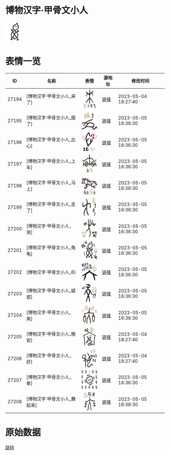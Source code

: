 # 博物汉字·甲骨文小人

<img src="./cover.png" height="60" alt="cover" />

# 表情一览

|ID|名称|表情|源地址|修改时间|
|----|----|----|----|----|
|27194|[博物汉字·甲骨文小人_来了]|<img src="./pic/027194_%5B博物汉字·甲骨文小人_来了%5D.png" height="60" alt="来了"/>|[链接](https://i0.hdslb.com/bfs/garb/84cff8e9fdc6d431d4c904a96c59cf504b9a67bd.png)|2023-05-04 18:27:40|
|27195|[博物汉字·甲骨文小人_服了]|<img src="./pic/027195_%5B博物汉字·甲骨文小人_服了%5D.png" height="60" alt="服了"/>|[链接](https://i0.hdslb.com/bfs/garb/6d2d7e166798f7f09fcccebc49a56843f7ee6f31.png)|2023-05-05 16:36:30|
|27196|[博物汉字·甲骨文小人_比心]|<img src="./pic/027196_%5B博物汉字·甲骨文小人_比心%5D.png" height="60" alt="比心"/>|[链接](https://i0.hdslb.com/bfs/garb/ca33d860e6fb36e1d26046472afd999898a13ce1.png)|2023-05-05 16:36:30|
|27197|[博物汉字·甲骨文小人_上车]|<img src="./pic/027197_%5B博物汉字·甲骨文小人_上车%5D.png" height="60" alt="上车"/>|[链接](https://i0.hdslb.com/bfs/garb/c08e98b6d287158e3454814f2a77023fd007d2da.png)|2023-05-05 16:36:30|
|27198|[博物汉字·甲骨文小人_马上]|<img src="./pic/027198_%5B博物汉字·甲骨文小人_马上%5D.png" height="60" alt="马上"/>|[链接](https://i0.hdslb.com/bfs/garb/6a86d7b68754c8f75884fc4557c9ef04985d19b0.png)|2023-05-05 16:36:30|
|27199|[博物汉字·甲骨文小人_走了]|<img src="./pic/027199_%5B博物汉字·甲骨文小人_走了%5D.png" height="60" alt="走了"/>|[链接](https://i0.hdslb.com/bfs/garb/417056aadfa3db4b11769402b22be98538427898.png)|2023-05-05 16:36:30|
|27200|[博物汉字·甲骨文小人_哭]|<img src="./pic/027200_%5B博物汉字·甲骨文小人_哭%5D.png" height="60" alt="哭"/>|[链接](https://i0.hdslb.com/bfs/garb/d2716e916af15e882c7eab0cd893a1f06e73935b.png)|2023-05-05 16:36:30|
|27201|[博物汉字·甲骨文小人_龟龟]|<img src="./pic/027201_%5B博物汉字·甲骨文小人_龟龟%5D.png" height="60" alt="龟龟"/>|[链接](https://i0.hdslb.com/bfs/garb/3c82561df90f1297c7a0dfdd72a2c4818de73dd6.png)|2023-05-05 16:36:30|
|27202|[博物汉字·甲骨文小人_6]|<img src="./pic/027202_%5B博物汉字·甲骨文小人_6%5D.png" height="60" alt="6"/>|[链接](https://i0.hdslb.com/bfs/garb/6914b69abbf8c873e8552370dd0ed75b5b4e26ea.png)|2023-05-05 16:36:30|
|27203|[博物汉字·甲骨文小人_疑惑]|<img src="./pic/027203_%5B博物汉字·甲骨文小人_疑惑%5D.png" height="60" alt="疑惑"/>|[链接](https://i0.hdslb.com/bfs/garb/53d645898b6532f597469764eaa6ddba7e4df416.png)|2023-05-05 16:36:30|
|27204|[博物汉字·甲骨文小人_爽]|<img src="./pic/027204_%5B博物汉字·甲骨文小人_爽%5D.png" height="60" alt="爽"/>|[链接](https://i0.hdslb.com/bfs/garb/e91d5f483a53807826fabf02122de8e280ef2048.png)|2023-05-05 16:36:30|
|27205|[博物汉字·甲骨文小人_晚安]|<img src="./pic/027205_%5B博物汉字·甲骨文小人_晚安%5D.png" height="60" alt="晚安"/>|[链接](https://i0.hdslb.com/bfs/garb/63d66b04b5624502e2ec081166df62f8ac0b378b.png)|2023-05-04 18:27:40|
|27206|[博物汉字·甲骨文小人_好]|<img src="./pic/027206_%5B博物汉字·甲骨文小人_好%5D.png" height="60" alt="好"/>|[链接](https://i0.hdslb.com/bfs/garb/4b174730a581d09f332eb595a2441f4295f03236.png)|2023-05-04 18:27:40|
|27207|[博物汉字·甲骨文小人_晕]|<img src="./pic/027207_%5B博物汉字·甲骨文小人_晕%5D.png" height="60" alt="晕"/>|[链接](https://i0.hdslb.com/bfs/garb/ca19ab0e939c24ad313781ef5bf9d10f2a3fa041.png)|2023-05-05 16:36:30|
|27208|[博物汉字·甲骨文小人_舞起来]|<img src="./pic/027208_%5B博物汉字·甲骨文小人_舞起来%5D.png" height="60" alt="舞起来"/>|[链接](https://i0.hdslb.com/bfs/garb/943834ba1eeffdf02a5745583376c3306c5edef1.png)|2023-05-05 16:36:30|

# 原始数据

[跳转](./raw.json)

